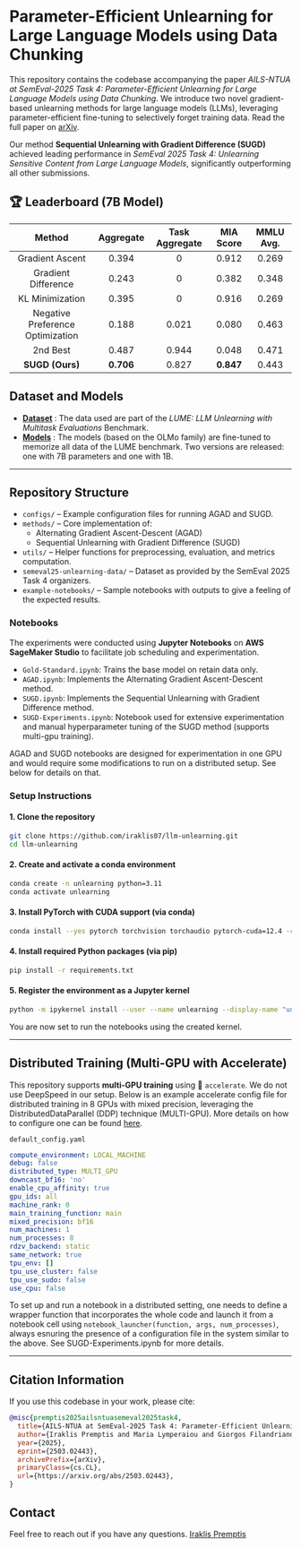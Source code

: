 # Parameter-Efficient Unlearning for Large Language Models using Data Chunking

This repository contains the codebase accompanying the paper *AILS-NTUA at SemEval-2025 Task 4: Parameter-Efficient Unlearning for Large Language Models using Data Chunking*. We introduce two novel gradient-based unlearning methods for large language models (LLMs), leveraging parameter-efficient fine-tuning to selectively forget training data. Read the full paper on [arXiv](https://arxiv.org/abs/2503.02443).

Our method **Sequential Unlearning with Gradient Difference (SUGD)** achieved leading performance in *SemEval 2025 Task 4: Unlearning Sensitive Content from Large Language Models*, significantly outperforming all other submissions.

## 🏆 Leaderboard (7B Model)

| Method                           | Aggregate | Task Aggregate | MIA Score | MMLU Avg. |
|:--------------------------------:|:---------:|:--------------:|:---------:|:---------:|
| Gradient Ascent                  | 0.394     | 0              | 0.912     | 0.269     |
| Gradient Difference              | 0.243     | 0              | 0.382     | 0.348     |
| KL Minimization                  | 0.395     | 0              | 0.916     | 0.269     |
| Negative Preference Optimization | 0.188     | 0.021          | 0.080     | 0.463     |
| 2nd Best                         | 0.487     | 0.944          | 0.048     | 0.471     |
| **SUGD (Ours)**                  | **0.706** | 0.827          | **0.847** | 0.443     |

## Dataset and Models

- [**Dataset**](https://github.com/amazon-science/lume-llm-unlearning/tree/main) : The data used are part of the *LUME: LLM Unlearning with Multitask Evaluations* Benchmark.
- [**Models**](https://huggingface.co/llmunlearningsemeval2025organization) : The models (based on the OLMo family) are fine-tuned to memorize all data of the LUME benchmark. Two versions are released: one with 7B parameters and one with 1B.

---

## Repository Structure

- `configs/` – Example configuration files for running AGAD and SUGD.
- `methods/` – Core implementation of:
  - Alternating Gradient Ascent-Descent (AGAD)
  - Sequential Unlearning with Gradient Difference (SUGD)
- `utils/` – Helper functions for preprocessing, evaluation, and metrics computation.
- `semeval25-unlearning-data/` – Dataset as provided by the SemEval 2025 Task 4 organizers.
- `example-notebooks/` – Sample notebooks with outputs to give a feeling of the expected results.

### Notebooks

The experiments were conducted using **Jupyter Notebooks** on **AWS SageMaker Studio** to facilitate job scheduling and experimentation.

- `Gold-Standard.ipynb`: Trains the base model on retain data only.
- `AGAD.ipynb`: Implements the Alternating Gradient Ascent-Descent method.
- `SUGD.ipynb`: Implements the Sequential Unlearning with Gradient Difference method.
- `SUGD-Experiments.ipynb`: Notebook used for extensive experimentation and manual hyperparameter tuning of the SUGD method (supports multi-gpu training).

AGAD and SUGD notebooks are designed for experimentation in one GPU and would require some modifications to run on a distributed setup. See below for details on that.


### Setup Instructions

#### 1. Clone the repository

```bash
git clone https://github.com/iraklis07/llm-unlearning.git
cd llm-unlearning
```

#### 2. Create and activate a conda environment

```bash
conda create -n unlearning python=3.11
conda activate unlearning
```

#### 3. Install PyTorch with CUDA support (via conda)

```bash
conda install --yes pytorch torchvision torchaudio pytorch-cuda=12.4 -c pytorch -c nvidia
```

#### 4. Install required Python packages (via pip)

```bash
pip install -r requirements.txt
```

#### 5. Register the environment as a Jupyter kernel

```bash
python -m ipykernel install --user --name unlearning --display-name "unlearning"
```

You are now set to run the notebooks using the created kernel.

---

## Distributed Training (Multi-GPU with Accelerate)

This repository supports **multi-GPU training** using 🤗 `accelerate`. We do not use DeepSpeed in our setup. Below is an example accelerate config file for distributed training in 8 GPUs with mixed precision, leveraging the DistributedDataParallel (DDP) technique (MULTI-GPU). More details on how to configure one can be found [here](https://huggingface.co/docs/accelerate/en/package_reference/cli). 

`default_config.yaml`

```yaml
compute_environment: LOCAL_MACHINE
debug: false
distributed_type: MULTI_GPU
downcast_bf16: 'no'
enable_cpu_affinity: true
gpu_ids: all
machine_rank: 0
main_training_function: main
mixed_precision: bf16
num_machines: 1
num_processes: 8
rdzv_backend: static
same_network: true
tpu_env: []
tpu_use_cluster: false
tpu_use_sudo: false
use_cpu: false
```

To set up and run a notebook in a distributed setting, one needs to define a wrapper function that incorporates the whole code and launch it from a notebook cell using ```notebook_launcher(function, args, num_processes)```, always esnuring the presence of a configuration file in the system similar to the above. See SUGD-Experiments.ipynb for more details.

---

## Citation Information

If you use this codebase in your work, please cite:

```bibtex
@misc{premptis2025ailsntuasemeval2025task4,
  title={AILS-NTUA at SemEval-2025 Task 4: Parameter-Efficient Unlearning for Large Language Models using Data Chunking}, 
  author={Iraklis Premptis and Maria Lymperaiou and Giorgos Filandrianos and Orfeas Menis Mastromichalakis and Athanasios Voulodimos and Giorgos Stamou},
  year={2025},
  eprint={2503.02443},
  archivePrefix={arXiv},
  primaryClass={cs.CL},
  url={https://arxiv.org/abs/2503.02443}, 
}
```

## Contact

Feel free to reach out if you have any questions. [Iraklis Premptis](mailto:h.premptis@gmail.com)
